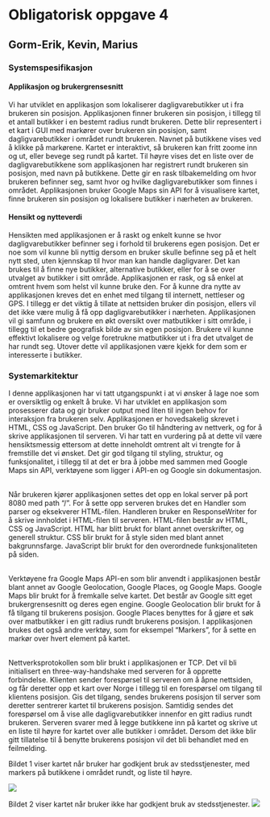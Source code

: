 <h1>      Obligatorisk oppgave 4 </h1>
<h2>      Gorm-Erik, Kevin, Marius </h2>

<h3> Systemspesifikasjon </h3>
<h4>Applikasjon og brukergrensesnitt</h4>
<p>Vi har utviklet en applikasjon som lokaliserer dagligvarebutikker ut i fra brukeren sin posisjon.
Applikasjonen finner brukeren sin posisjon, i tillegg til et antall butikker i en bestemt radius rundt brukeren. 
Dette blir representert i et kart i GUI med markører over brukeren sin posisjon, samt dagligvarebutikker i området rundt brukeren.
Navnet på butikkene vises ved å klikke på markørene. 
Kartet er interaktivt, så brukeren kan fritt zoome inn og ut, eller bevege seg rundt på kartet. 
Til høyre vises det en liste over de dagligvarebutikkene som applikasjonen har registrert rundt brukeren sin posisjon, med navn på butikkene. 
Dette gir en rask tilbakemelding om hvor brukeren befinner seg, samt hvor og hvilke dagligvarebutikker som finnes i området. 
Applikasjonen bruker Google Maps sin API for å visualisere kartet, finne brukeren sin posisjon og lokalisere butikker i nærheten av brukeren.
</p>

  
  
<h4> Hensikt og nytteverdi </h4>
<p> Hensikten med applikasjonen er å raskt og enkelt kunne se hvor dagligvarebutikker befinner seg i forhold til brukerens egen posisjon. 
Det er noe som vil kunne bli nyttig dersom en bruker skulle befinne seg på et helt nytt sted, uten kjennskap til hvor man kan handle dagligvarer. 
Det kan brukes til å finne nye butikker, alternative butikker, eller for å se over utvalget av butikker i sitt område. 
Applikasjonen er rask, og så enkel at omtrent hvem som helst vil kunne bruke den. 
For å kunne dra nytte av applikasjonen kreves det en enhet med tilgang til internett, nettleser og GPS. 
I tillegg er det viktig å tillate at nettsiden bruker din posisjon, ellers vil det ikke være mulig å få opp dagligvarebutikker i nærheten. 
Applikasjonen vil gi samfunn og brukere en økt oversikt over matbutikker i sitt område, i tillegg til et bedre geografisk bilde av sin egen posisjon. 
Brukere vil kunne effektivt lokalisere og velge foretrukne matbutikker ut i fra det utvalget de har rundt seg. 
Utover dette vil applikasjonen være kjekk for dem som er interesserte i butikker.
</p>

<h3>Systemarkitektur</h3>
<p>I denne applikasjonen har vi tatt utgangspunkt i at vi ønsker å lage noe som er oversiktlig og enkelt å bruke. 
Vi har utviklet en applikasjon som prosesserer data og gir bruker output med liten til ingen behov for interaksjon fra brukeren selv. 
Applikasjonen er hovedsakelig skrevet i HTML, CSS og JavaScript. 
Den bruker Go til håndtering av nettverk, og for å skrive applikasjonen til serveren. 
Vi har tatt en vurdering på at dette vil være hensiktsmessig ettersom at dette inneholdt omtrent alt vi trengte for å fremstille det vi ønsket. 
Det gir god tilgang til styling, struktur, og funksjonalitet, 
i tillegg til at det er bra å jobbe med sammen med Google Maps sin API, verktøyene som ligger i API-en og Google sin dokumentasjon.

<br> Når brukeren kjører applikasjonen settes det opp en lokal server på port 8080 med path “/”. 
For å sette opp serveren brukes det en Handler som parser og eksekverer HTML-filen. 
Handleren bruker en ResponseWriter for å skrive innholdet i HTML-filen til serveren. 
HTML-filen består av HTML, CSS og JavaScript. HTML har blitt brukt for blant annet overskrifter, og generell struktur. 
CSS blir brukt for å style siden med blant annet bakgrunnsfarge. JavaScript blir brukt for den overordnede funksjonaliteten på siden. 

<br> Verktøyene fra Google Maps API-en som blir anvendt i applikasjonen består blant annet av Google Geolocation, Google Places, og Google Maps. 
Google Maps blir brukt for å fremkalle selve kartet. Det består av Google sitt eget brukergrensesnitt og deres egen engine. 
Google Geolocation blir brukt for å få tilgang til brukerens posisjon. 
Google Places benyttes for å gjøre et søk over matbutikker i en gitt radius rundt brukerens posisjon. 
I applikasjonen brukes det også andre verktøy, som for eksempel “Markers”, for å sette en markør over hvert element på kartet.

<br> Nettverksprotokollen som blir brukt i applikasjonen er TCP. 
Det vil bli initialisert en three-way-handshake med serveren for å opprette forbindelse. 
Klienten sender forespørsel til serveren om å åpne nettsiden, og får deretter opp et kart over Norge i tillegg til en forespørsel om tilgang til klientens posisjon. 
Gis det tilgang, sendes brukerens posisjon til server som deretter sentrerer kartet til brukerens posisjon. 
Samtidig sendes det forespørsel om å vise alle dagligvarebutikker innenfor en gitt radius rundt brukeren. 
Serveren svarer med å legge butikkene inn på kartet og skrive ut en liste til høyre for kartet over alle butikker i området. 
Dersom det ikke blir gitt tillatelse til å benytte brukerens posisjon vil det bli behandlet med en feilmelding. </p>

<p>Bildet 1 viser kartet når bruker har godkjent bruk av stedsstjenester, med markers på butikkene i området rundt, og liste til høyre.</p>
<img src="https://github.com/gormaar/Feil-Bruker/tree/master/Oblig4/bilder/bilde1.png">
<p> Bildet 2 viser kartet når bruker ikke har godkjent bruk av stedsstjenester.
<img src="https://github.com/gormaar/Feil-Bruker/tree/master/Oblig4/bilder/bilde2.png">
